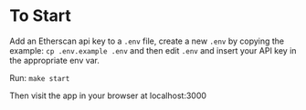 
# To Start

Add an Etherscan api key to a `.env` file, create a new `.env` by copying the example: `cp .env.example .env` and then edit `.env` and insert your API key in the appropriate env var.

Run: `make start`

Then visit the app in your browser at localhost:3000


